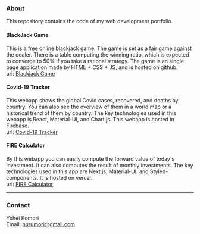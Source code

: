 <h3>About</h3>
This repository contains the code of my web development portfolio. <br>

<h4>BlackJack Game</h4>
This is a free online blackjack game. The game is set as a fair game against the dealer. There is a table computing the winning ratio, which is expected to converge to 50% if you take a rational strategy. The game is an single page application made by HTML + CSS + JS, and is hosted on github.<br>
url:
<a href="https://yoheiko.github.io/blackjack">Blackjack Game</a>
<br>
<h4>Covid-19 Tracker</h4>
This webapp shows the global Covid cases, recovered, and deaths by country. You can also see the overview of them in a world map or a historical trend of them by country. The key technologies used in this webapp is React, Material-UI, and Chart.js. This webapp is hosted in Firebase.<br>
url:
<a href="https://covid-19-tracker-59108.web.app/">Covid-19 Tracker</a>
<br>
<h4>FIRE Calculator</h4>
By this webapp you can easily compute the forward value of today's investment. It can also computes the result of monthly investments. The key technologies used in this app are Next.js, Material-UI, and Styled-components. It is hosted on vercel.<br>
url:
<a href="https://annuity.vercel.app/about">FIRE Calculator</a>
<br>
<hr>
<h3>Contact</h3>

Yohei Komori <br>
Email: hurumori@gmail.com
